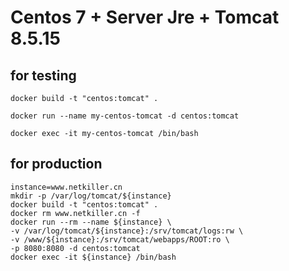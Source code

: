 # Centos 7 + Server Jre + Tomcat 8.5.15

## for testing

	docker build -t "centos:tomcat" .

	docker run --name my-centos-tomcat -d centos:tomcat
	
	docker exec -it my-centos-tomcat /bin/bash
	
## for production

	instance=www.netkiller.cn
	mkdir -p /var/log/tomcat/${instance}
	docker build -t "centos:tomcat" .
	docker rm www.netkiller.cn -f
	docker run --rm --name ${instance} \
	-v /var/log/tomcat/${instance}:/srv/tomcat/logs:rw \
	-v /www/${instance}:/srv/tomcat/webapps/ROOT:ro \
	-p 8080:8080 -d centos:tomcat
	docker exec -it ${instance} /bin/bash